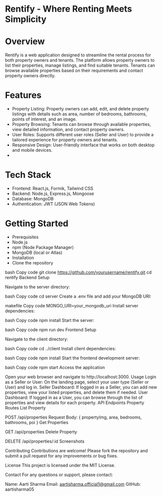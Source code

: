 

# Rentify - Where Renting Meets Simplicity

# Overview
Rentify is a web application designed to streamline the rental process for both property owners and tenants. The platform allows property owners to list their properties, manage listings, and find suitable tenants. Tenants can browse available properties based on their requirements and contact property owners directly.

# Features
 - Property Listing: Property owners can add, edit, and delete property listings with details such as area, number of bedrooms, bathrooms, points of interest, and an image.
 - Property Browsing: Tenants can browse through available properties, view detailed information, and contact property owners.
 - User Roles: Supports different user roles (Seller and User) to provide a tailored experience for property owners and tenants.
 - Responsive Design: User-friendly interface that works on both desktop and mobile devices.
 - 
# Tech Stack
 - Frontend: React.js, Formik, Tailwind CSS
 - Backend: Node.js, Express.js, Mongoose
 - Database: MongoDB
 - Authentication: JWT (JSON Web Tokens)

   
# Getting Started
 - Prerequisites
  - Node.js
  - npm (Node Package Manager)
  - MongoDB (local or Atlas)
  - Installation
 - Clone the repository

bash
Copy code
git clone https://github.com/yourusername/rentify.git
cd rentify
Backend Setup

Navigate to the server directory:

bash
Copy code
cd server
Create a .env file and add your MongoDB URI:

makefile
Copy code
MONGO_URI=your_mongodb_uri
Install server dependencies:

bash
Copy code
npm install
Start the server:

bash
Copy code
npm run dev
Frontend Setup

Navigate to the client directory:

bash
Copy code
cd ../client
Install client dependencies:

bash
Copy code
npm install
Start the frontend development server:

bash
Copy code
npm start
Access the application

Open your web browser and navigate to http://localhost:3000.
Usage
Login as a Seller or User: On the landing page, select your user type (Seller or User) and log in.
Seller Dashboard: If logged in as a Seller, you can add new properties, view your listed properties, and delete them if needed.
User Dashboard: If logged in as a User, you can browse through the list of properties and view details for each property.
API Endpoints
Property Routes
List Property

POST /api/properties
Request Body: { propertyImg, area, bedrooms, bathrooms, poi }
Get Properties

GET /api/properties
Delete Property

DELETE /api/properties/:id
Screenshots



Contributing
Contributions are welcome! Please fork the repository and submit a pull request for any improvements or bug fixes.

License
This project is licensed under the MIT License.

Contact
For any questions or support, please contact:

Name: Aarti Sharma
Email: aartisharma.official1@gmail.com
GitHub: aartisharma05

